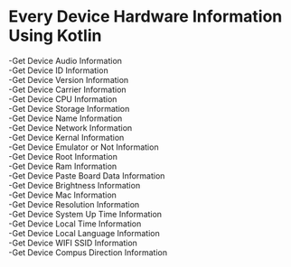 # Every Device Hardware Information Using Kotlin
-Get Device Audio Information<br />
-Get Device ID Information<br />
-Get Device Version Information<br />
-Get Device Carrier Information<br />
-Get Device CPU Information<br />
-Get Device Storage Information<br />
-Get Device Name Information<br />
-Get Device Network Information<br />
-Get Device Kernal Information<br />
-Get Device Emulator or Not Information<br />
-Get Device Root Information<br />
-Get Device Ram Information<br />
-Get Device Paste Board Data Information<br />
-Get Device Brightness Information<br />
-Get Device Mac Information<br />
-Get Device Resolution Information<br />
-Get Device System Up Time Information<br />
-Get Device Local Time Information<br />
-Get Device Local Language Information<br />
-Get Device WIFI SSID Information<br />
-Get Device Compus Direction Information<br />
